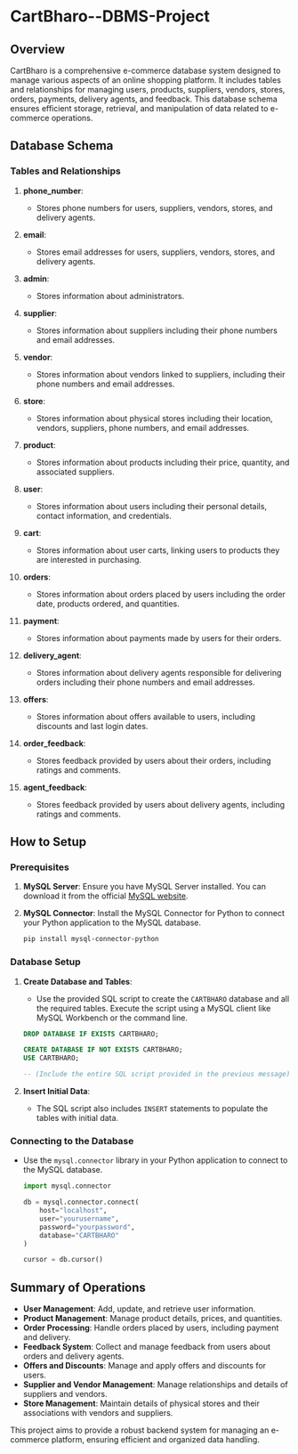 # CartBharo--DBMS-Project

## Overview

CartBharo is a comprehensive e-commerce database system designed to manage various aspects of an online shopping platform. It includes tables and relationships for managing users, products, suppliers, vendors, stores, orders, payments, delivery agents, and feedback. This database schema ensures efficient storage, retrieval, and manipulation of data related to e-commerce operations.

## Database Schema

### Tables and Relationships

1. **phone_number**:
   - Stores phone numbers for users, suppliers, vendors, stores, and delivery agents.

2. **email**:
   - Stores email addresses for users, suppliers, vendors, stores, and delivery agents.

3. **admin**:
   - Stores information about administrators.

4. **supplier**:
   - Stores information about suppliers including their phone numbers and email addresses.

5. **vendor**:
   - Stores information about vendors linked to suppliers, including their phone numbers and email addresses.

6. **store**:
   - Stores information about physical stores including their location, vendors, suppliers, phone numbers, and email addresses.

7. **product**:
   - Stores information about products including their price, quantity, and associated suppliers.

8. **user**:
   - Stores information about users including their personal details, contact information, and credentials.

9. **cart**:
   - Stores information about user carts, linking users to products they are interested in purchasing.

10. **orders**:
    - Stores information about orders placed by users including the order date, products ordered, and quantities.

11. **payment**:
    - Stores information about payments made by users for their orders.

12. **delivery_agent**:
    - Stores information about delivery agents responsible for delivering orders including their phone numbers and email addresses.

13. **offers**:
    - Stores information about offers available to users, including discounts and last login dates.

14. **order_feedback**:
    - Stores feedback provided by users about their orders, including ratings and comments.

15. **agent_feedback**:
    - Stores feedback provided by users about delivery agents, including ratings and comments.

## How to Setup

### Prerequisites

1. **MySQL Server**: Ensure you have MySQL Server installed. You can download it from the official [MySQL website](https://dev.mysql.com/downloads/mysql/).

2. **MySQL Connector**: Install the MySQL Connector for Python to connect your Python application to the MySQL database.

   ```bash
   pip install mysql-connector-python
   ```

### Database Setup

1. **Create Database and Tables**:
   - Use the provided SQL script to create the `CARTBHARO` database and all the required tables. Execute the script using a MySQL client like MySQL Workbench or the command line.

   ```sql
   DROP DATABASE IF EXISTS CARTBHARO;

   CREATE DATABASE IF NOT EXISTS CARTBHARO;
   USE CARTBHARO;

   -- (Include the entire SQL script provided in the previous message)
   ```

2. **Insert Initial Data**:
   - The SQL script also includes `INSERT` statements to populate the tables with initial data.

### Connecting to the Database

- Use the `mysql.connector` library in your Python application to connect to the MySQL database.

   ```python
   import mysql.connector

   db = mysql.connector.connect(
       host="localhost",
       user="yourusername",
       password="yourpassword",
       database="CARTBHARO"
   )

   cursor = db.cursor()
   ```

## Summary of Operations

- **User Management**: Add, update, and retrieve user information.
- **Product Management**: Manage product details, prices, and quantities.
- **Order Processing**: Handle orders placed by users, including payment and delivery.
- **Feedback System**: Collect and manage feedback from users about orders and delivery agents.
- **Offers and Discounts**: Manage and apply offers and discounts for users.
- **Supplier and Vendor Management**: Manage relationships and details of suppliers and vendors.
- **Store Management**: Maintain details of physical stores and their associations with vendors and suppliers.

This project aims to provide a robust backend system for managing an e-commerce platform, ensuring efficient and organized data handling.
